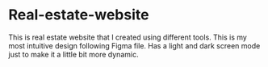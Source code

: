 # Real-estate-website
This is real estate website that I created using different tools. This is my most intuitive design following Figma file. Has a light and dark screen mode just to make it a little bit more dynamic.
